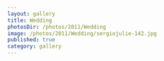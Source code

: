 ```yaml
---
layout: gallery
title: Wedding
photosDir: /photos/2011/Wedding
image: /photos/2011/Wedding/sergiojulie-142.jpg
published: true
category: gallery
---
```

